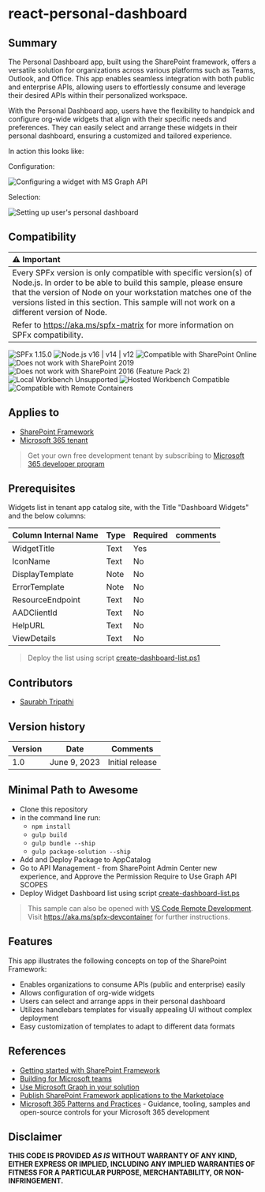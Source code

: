 # react-personal-dashboard

## Summary

The Personal Dashboard app, built using the SharePoint framework, offers a versatile solution for organizations across various platforms such as Teams, Outlook, and Office. This app enables seamless integration with both public and enterprise APIs, allowing users to effortlessly consume and leverage their desired APIs within their personalized workspace.

With the Personal Dashboard app, users have the flexibility to handpick and configure org-wide widgets that align with their specific needs and preferences. They can easily select and arrange these widgets in their personal dashboard, ensuring a customized and tailored experience.

In action this looks like:

Configuration:

![Configuring a widget with MS Graph API](./assets/Configuration.gif)

Selection:

![Setting up user's personal dashboard](./assets/Selection.gif)

## Compatibility

| :warning: Important          |
|:---------------------------|
| Every SPFx version is only compatible with specific version(s) of Node.js. In order to be able to build this sample, please ensure that the version of Node on your workstation matches one of the versions listed in this section. This sample will not work on a different version of Node.|
|Refer to <https://aka.ms/spfx-matrix> for more information on SPFx compatibility.   |

![SPFx 1.15.0](https://img.shields.io/badge/version-1.15-green.svg)
![Node.js v16 | v14 | v12](https://img.shields.io/badge/Node.js-v16%20%7C%20v12%20%7C%20v10-green.svg) 
![Compatible with SharePoint Online](https://img.shields.io/badge/SharePoint%20Online-Compatible-green.svg)
![Does not work with SharePoint 2019](https://img.shields.io/badge/SharePoint%20Server%202019-Incompatible-red.svg "SharePoint Server 2019 requires SPFx 1.4.1 or lower")
![Does not work with SharePoint 2016 (Feature Pack 2)](https://img.shields.io/badge/SharePoint%20Server%202016%20(Feature%20Pack%202)-Incompatible-red.svg "SharePoint Server 2016 Feature Pack 2 requires SPFx 1.1")
![Local Workbench Unsupported](https://img.shields.io/badge/Local%20Workbench-Unsupported-red.svg "Local workbench is no longer available as of SPFx 1.13 and above")
![Hosted Workbench Compatible](https://img.shields.io/badge/Hosted%20Workbench-Compatible-green.svg)
![Compatible with Remote Containers](https://img.shields.io/badge/Remote%20Containers-Compatible-gre)

## Applies to

- [SharePoint Framework](https://aka.ms/spfx)
- [Microsoft 365 tenant](https://docs.microsoft.com/en-us/sharepoint/dev/spfx/set-up-your-developer-tenant)

> Get your own free development tenant by subscribing to [Microsoft 365 developer program](http://aka.ms/o365devprogram)

## Prerequisites

Widgets list in tenant app catalog site, with the Title "Dashboard Widgets" and the below columns:

Column Internal Name|Type|Required| comments
--------------------|----|--------|----------
WidgetTitle | Text| Yes
IconName | Text | No
DisplayTemplate | Note | No
ErrorTemplate | Note | No
ResourceEndpoint | Text | No
AADClientId | Text | No
HelpURL | Text | No
ViewDetails | Text | No

> Deploy the list using script [create-dashboard-list.ps1](./scripts/create-dashboard-list.ps1)

## Contributors

* [Saurabh Tripathi](https://github.com/saurabh7019)
## Version history

| Version | Date             | Comments        |
| ------- | ---------------- | --------------- |
| 1.0     | June 9, 2023 | Initial release |

## Minimal Path to Awesome

- Clone this repository
- in the command line run:
  - `npm install`
  - `gulp build`
  - `gulp bundle --ship`
  - `gulp package-solution --ship`
- Add and Deploy Package to AppCatalog
- Go to API Management - from SharePoint Admin Center new experience, and Approve the Permission Require to Use Graph API SCOPES
- Deploy Widget Dashboard list using script [create-dashboard-list.ps](./scripts/create-dashboard-list.ps1)

> This sample can also be opened with [VS Code Remote Development](https://code.visualstudio.com/docs/remote/remote-overview). Visit <https://aka.ms/spfx-devcontainer> for further instructions.

## Features

This app illustrates the following concepts on top of the SharePoint Framework:

- Enables organizations to consume APIs (public and enterprise) easily
- Allows configuration of org-wide widgets
- Users can select and arrange apps in their personal dashboard
- Utilizes handlebars templates for visually appealing UI without complex deployment
- Easy customization of templates to adapt to different data formats

## References

- [Getting started with SharePoint Framework](https://docs.microsoft.com/en-us/sharepoint/dev/spfx/set-up-your-developer-tenant)
- [Building for Microsoft teams](https://docs.microsoft.com/en-us/sharepoint/dev/spfx/build-for-teams-overview)
- [Use Microsoft Graph in your solution](https://docs.microsoft.com/en-us/sharepoint/dev/spfx/web-parts/get-started/using-microsoft-graph-apis)
- [Publish SharePoint Framework applications to the Marketplace](https://docs.microsoft.com/en-us/sharepoint/dev/spfx/publish-to-marketplace-overview)
- [Microsoft 365 Patterns and Practices](https://aka.ms/m365pnp) - Guidance, tooling, samples and open-source controls for your Microsoft 365 development

## Disclaimer

**THIS CODE IS PROVIDED *AS IS* WITHOUT WARRANTY OF ANY KIND, EITHER EXPRESS OR IMPLIED, INCLUDING ANY IMPLIED WARRANTIES OF FITNESS FOR A PARTICULAR PURPOSE, MERCHANTABILITY, OR NON-INFRINGEMENT.**
